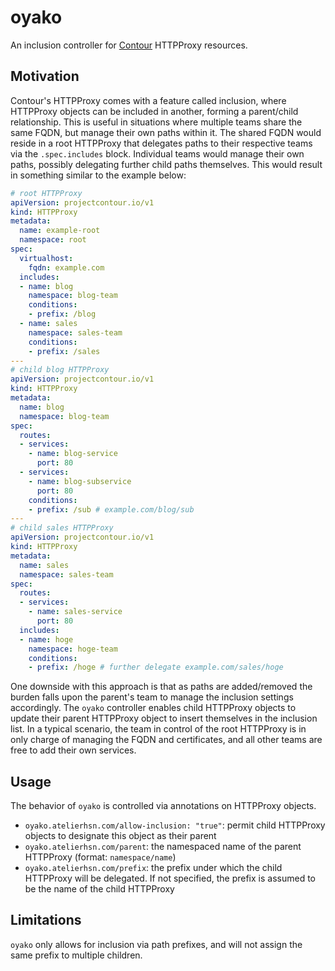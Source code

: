 # oyako
An inclusion controller for [Contour][Contour] HTTPProxy resources.

## Motivation
Contour's HTTPProxy comes with a feature called inclusion, where HTTPProxy objects can be included in another, forming a parent/child relationship. This is useful in situations where multiple teams share the same FQDN, but manage their own paths within it. The shared FQDN would reside in a root HTTPProxy that delegates paths to their respective teams via the `.spec.includes` block. Individual teams would manage their own paths, possibly delegating further child paths themselves. This would result in something similar to the example below:

```yaml
# root HTTPProxy
apiVersion: projectcontour.io/v1
kind: HTTPProxy
metadata:
  name: example-root
  namespace: root
spec:
  virtualhost:
    fqdn: example.com
  includes:
  - name: blog
    namespace: blog-team
    conditions:
    - prefix: /blog
  - name: sales
    namespace: sales-team
    conditions:
    - prefix: /sales
---
# child blog HTTPProxy
apiVersion: projectcontour.io/v1
kind: HTTPProxy
metadata:
  name: blog
  namespace: blog-team
spec:
  routes:
  - services:
    - name: blog-service
      port: 80
  - services:
    - name: blog-subservice
      port: 80
    conditions:
    - prefix: /sub # example.com/blog/sub
---
# child sales HTTPProxy
apiVersion: projectcontour.io/v1
kind: HTTPProxy
metadata:
  name: sales
  namespace: sales-team
spec:
  routes:
  - services:
    - name: sales-service
      port: 80
  includes:
  - name: hoge
    namespace: hoge-team
    conditions:
    - prefix: /hoge # further delegate example.com/sales/hoge
```

One downside with this approach is that as paths are added/removed the burden falls upon the parent's team to manage the inclusion settings accordingly. The `oyako` controller enables child HTTPProxy objects to update their parent HTTPProxy object to insert themselves in the inclusion list. In a typical scenario, the team in control of the root HTTPProxy is in only charge of managing the FQDN and certificates, and all other teams are free to add their own services.

## Usage
The behavior of `oyako` is controlled via annotations on HTTPProxy objects.

- `oyako.atelierhsn.com/allow-inclusion: "true"`: permit child HTTPProxy objects to designate this object as their parent
- `oyako.atelierhsn.com/parent`: the namespaced name of the parent HTTPProxy (format: `namespace/name`)
- `oyako.atelierhsn.com/prefix`: the prefix under which the child HTTPProxy will be delegated. If not specified, the prefix is assumed to be the name of the child HTTPProxy

## Limitations
`oyako` only allows for inclusion via path prefixes, and will not assign the same prefix to multiple children.

[Contour]: https://github.com/projectcontour/contour
